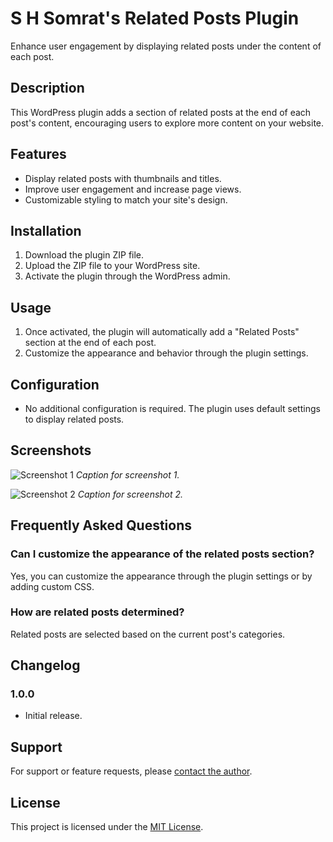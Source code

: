 # S H Somrat's Related Posts Plugin

Enhance user engagement by displaying related posts under the content of each post.

## Description

This WordPress plugin adds a section of related posts at the end of each post's content, encouraging users to explore more content on your website.

## Features

- Display related posts with thumbnails and titles.
- Improve user engagement and increase page views.
- Customizable styling to match your site's design.

## Installation

1. Download the plugin ZIP file.
2. Upload the ZIP file to your WordPress site.
3. Activate the plugin through the WordPress admin.

## Usage

1. Once activated, the plugin will automatically add a "Related Posts" section at the end of each post.
2. Customize the appearance and behavior through the plugin settings.

## Configuration

- No additional configuration is required. The plugin uses default settings to display related posts.

## Screenshots

![Screenshot 1](screenshot-1.png)
*Caption for screenshot 1.*

![Screenshot 2](screenshot-2.png)
*Caption for screenshot 2.*

## Frequently Asked Questions

### Can I customize the appearance of the related posts section?

Yes, you can customize the appearance through the plugin settings or by adding custom CSS.

### How are related posts determined?

Related posts are selected based on the current post's categories.

## Changelog

### 1.0.0
- Initial release.

## Support

For support or feature requests, please [contact the author](https://example.com/contact).

## License

This project is licensed under the [MIT License](LICENSE).
